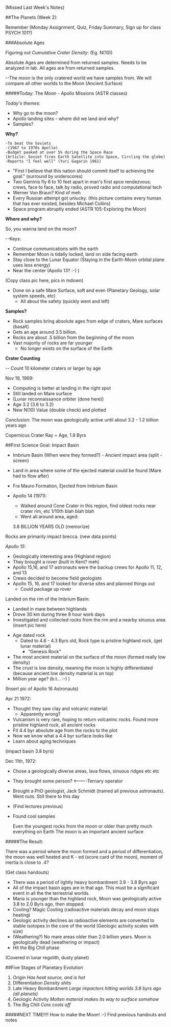 (Missed Last Week's Notes)

##The Planets (Week 2):

Remember (Monday Assignment, Quiz, Friday Summary, Sign up for class PSYCH 101?)

###Absolute Ages

Figuring out _Cumulative Crater Density_: (Eg. N(10))

Absolute Ages are determined from returned samples. Needs to be analyzed in lab. All ages are from returned samples.

--The moon is the only cratered world we have samples from. We will compare all other worlds to the Moon (Ancient Surface)

#####Today: The Moon - Apollo Missions (ASTR classes)

_Today's themes_: 

+ Why go to the moon?
+ Apollo landing sites - where did we land and why?
+ Samples?

**Why?**

    -To beat the Soviets
    -(1967 to 1970s Apollo)
    -Budget peaked at over 5% during the Space Race
    (Article: Soviet fires Earth Satellite into Space, Circling the globe)
    -Reports "I feel well" (Yuri Gagarin 1961)

+ "First I believe that this nation should commit itself to achieving the goal." (surround by underscores)
+ Two Geminis fly 6 to 10 feet apart in man's first apce rendezvous; crews, face to face, talk by radio, proved radio and computational tech
+ Werner Von Braun? Kind of meh
+ Every Russian attempt got unlucky. (this picture contains every human that has ever existed, besides Michael Collins)
+ Space program abruptly ended (ASTR 105-Exploring the Moon)

**Where and why?**

So, you wanna land on the moon?

--Keys:

+ Continue communications with the earth
+ Remember Moon is tidally locked, land on side facing earth
+ Stay close to the Lunar Equator (Staying in the Earth-Moon orbital plane uses less energy)
+ Near the center (Apollo 13? :-) ) 

(Copy class pic here, pics in mdown)

+ Done on a safe Mare Surface, soft and even (Planetary Geology, solar system speeds, etc)
    * All about the safety (quickly went and left)

**Samples?**

- Rock samples bring absolute ages from edge of craters, Mare surfaces (basalt)
- Gets an age around 3.5 billion.
- Rocks are about .5 billion from the beginning of the moon
- Vast majority of rocks are far younger
    + No longer exists on the surface of the Earth

**Crater Counting**

-- Count 10 kilometer craters or larger by age

Nov 19, 1969:

- Computing is better at landing in the right spot 
- Still landed on Mare surface
- (Lunar reconnaissance orbiter (done here))
- Age 3.2 (3.6 to 3.2)
- New N(10) Value (double check) and plotted

_Conclusion_: The moon was geologically active until about 3.2 - 1.2 billion years ago

Copernicus Crater Ray = Age, 1.8 Byrs 

##First Science Goal: Impact Basin 

- Imbrium Basin (When were they formed?) - Ancient impact area (split - screen)
- Land in area where some of the ejected material could be found (Mare had to flow after)
- Fra Mauro Formation, Ejected from Imbrium Basin
- Apollo 14 (1971):
    + Walked around Cone Crater in this region, find oldest rocks near crater rim, etc 1/10th blah blah blah
    + Went all around area, aged:

    3.8 BILLION YEARS OLD (memorize)

Rocks are primarily impact brecca. (new data points)

*Apollo 15:*

- Geologically interesting area (Highland region)
- They brought a rover (built in Kent? meh)
- Apollo 15,16, and 17 astronauts were the backup crews for Apollo 11, 12, and 13
- Crews decided to become field geologists
- Apollo 15, 16, and 17 looked for diverse sites and planned things out
    + Could package up rover

Landed on the rim of the Imbrium Basin:
+ Landed in mare between highlands
+ Drove 30 km during three 8 hour work days
+ Investigated and collected rocks from the rim and a nearby sinuous area (insert pic here)

- Age dated rock
    + Dated to 4.6 - 4.3 Byrs old, Rock type is pristine highland rock, (get lunar material) 
        * "Genesis Rock"
- The most ancient material on the surface of the moon (formed really low density)
- The crust is low density, meaning the moon is highly differentiated (because ancient low density material is on top)
- Million year age? (b.t... :-) )

(Insert pic of Apollo 16 Astronauts)

Apr 21 1972:
    
+ Thought they saw clay and volcanic material:
    * Apparently wrong?
+ Vulcanism is very rare, hoping to return volcaninc rocks. Found more pristine highland rock, all ancient rocks
+ Fit 4.4 byr absolute age from the rocks to the plot
+ Now we know what a 4.4 byr surface looks like
+ Learn about aging techniques

(impact basin 3.8 byrs)

Dec 11th, 1972:

+ Chose a geologically diverse areas, lava flows, sinuous ridges etc etc
+ They brought some person? <----Ternary operator
+ Brought a PhD geologist, Jack Schmidt (trained all previous astronauts). Went nuts. Still there to this day
+ (Find lectures previous)
+ Found cool samples

    Even the youngest rocks from the moon or older than pretty much everything on Earth
    The moon is an important ancient surface

#####The Result:

There was a period where the moon formed and a period of differentiation, the moon was well heated and K - ed (score card of the moon), moment of inertia is close to .4?

(Get class handouts)

- There was a period of lightly heavy bombardment 3.9 - 3.8 Byrs ago
- All of the impact basin ages are in that age. This must be a significant event in all the the terrestrial worlds.
- Maria is younger than the highland rock, Moon was geologically active 3.8 to 2.0 Byrs ago, then stopped.
- Cooling? Magic Cooling (radioactive materials decay and moon stops heating)
- Geologic activity declines as radioactive elements are converted to stable isotopes in the core of the world (Geologic activity scales with size)
- (Weathering?) No mare areas older than 2.0 billion years. Moon is geologically dead (weathering or impact)
- Hit the Big Chill phase

(Covered in lunar regolith, dusty planet)

##Five Stages of Planetary Evolution

1. Origin *Has heat source, and is hot*
2. Differentiation *Density shits*
3. Late Heavy Bombardment *Large impactors hitting worlds 3.8 byrs ago (all planets)*
4. Geologic Activity *Molten material makes its way to surface somehow*
5. The Big Chill *Core cools off*


#####NEXT TIME!!!! How to make the Moon! :-) Find previous handouts and notes







